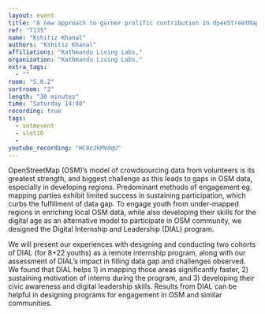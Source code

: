```yaml
---
layout: event
title: "A new approach to garner prolific contribution in OpenStreetMap"
ref: "T135"
name: "Kshitiz Khanal"
authors: "Kshitiz Khanal"
affiliations: "Kathmandu Living Labs,"
organization: "Kathmandu Living Labs,"
extra_tags:
  - ""
room: "S.0.2"
sortroom: "2"
length: "30 minutes"
time: "Saturday 14:40"
recording: true
tags:
  - sotmevent
  - slot10
  - 
youtube_recording: "HC8cJkMVdqU"
---
```

OpenStreetMap (OSM)’s model of crowdsourcing data from volunteers is its greatest strength, and biggest challenge as this leads to gaps in OSM data, especially in developing regions. Predominant methods of engagement eg. mapping parties exhibit limited success in sustaining participation, which curbs the fulfillment of data gap. To engage youth from under-mapped regions in enriching local OSM data, while also developing their skills for the digital age as an alternative model to participate in OSM community, we designed the Digital Internship and Leadership (DIAL) program.

We will present our experiences with designing and conducting two cohorts of DIAL (for 8+22 youths) as a remote internship program, along with our assessment of DIAL’s impact in filling data gap and challenges observed. We found that DIAL helps 1) in mapping those areas significantly faster, 2) sustaining motivation of interns during the program, and 3) developing their civic awareness and digital leadership skills. Results from DIAL can be helpful in designing programs for engagement in OSM and similar communities.